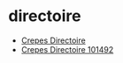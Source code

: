 # directoire

 * [Crepes Directoire](../../index/c/crepes-directoire-101492.json)
 * [Crepes Directoire 101492](../../index/c/crepes-directoire-101492.json)
